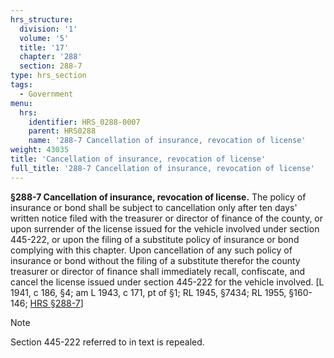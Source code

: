 ```yaml
---
hrs_structure:
  division: '1'
  volume: '5'
  title: '17'
  chapter: '288'
  section: 288-7
type: hrs_section
tags:
  - Government
menu:
  hrs:
    identifier: HRS_0288-0007
    parent: HRS0288
    name: '288-7 Cancellation of insurance, revocation of license'
weight: 43035
title: 'Cancellation of insurance, revocation of license'
full_title: '288-7 Cancellation of insurance, revocation of license'
---
```

**§288-7 Cancellation of insurance, revocation of license.** The policy of insurance or bond shall be subject to cancellation only after ten days' written notice filed with the treasurer or director of finance of the county, or upon surrender of the license issued for the vehicle involved under section 445-222, or upon the filing of a substitute policy of insurance or bond complying with this chapter. Upon cancellation of any such policy of insurance or bond without the filing of a substitute therefor the county treasurer or director of finance shall immediately recall, confiscate, and cancel the license issued under section 445-222 for the vehicle involved. [L 1941, c 186, §4; am L 1943, c 171, pt of §1; RL 1945, §7434; RL 1955, §160-146; [HRS §288-7](/title-17/chapter-288/section-288-7/)]

Note

Section 445-222 referred to in text is repealed.